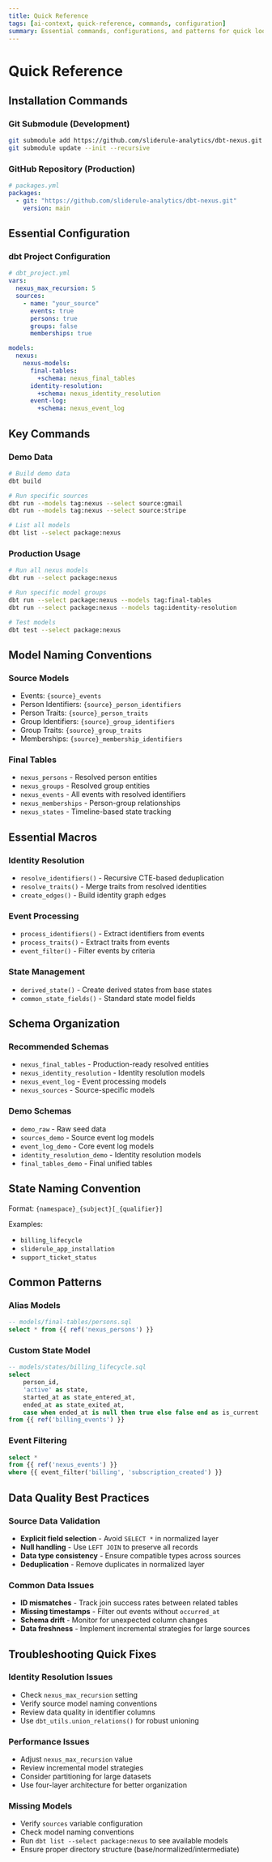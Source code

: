 ```yaml
---
title: Quick Reference
tags: [ai-context, quick-reference, commands, configuration]
summary: Essential commands, configurations, and patterns for quick lookup.
---
```


# Quick Reference

## Installation Commands

### Git Submodule (Development)

```bash
git submodule add https://github.com/sliderule-analytics/dbt-nexus.git dbt-nexus
git submodule update --init --recursive
```

### GitHub Repository (Production)

```yaml
# packages.yml
packages:
  - git: "https://github.com/sliderule-analytics/dbt-nexus.git"
    version: main
```

## Essential Configuration

### dbt Project Configuration

```yaml
# dbt_project.yml
vars:
  nexus_max_recursion: 5
  sources:
    - name: "your_source"
      events: true
      persons: true
      groups: false
      memberships: true

models:
  nexus:
    nexus-models:
      final-tables:
        +schema: nexus_final_tables
      identity-resolution:
        +schema: nexus_identity_resolution
      event-log:
        +schema: nexus_event_log
```

## Key Commands

### Demo Data

```bash
# Build demo data
dbt build

# Run specific sources
dbt run --models tag:nexus --select source:gmail
dbt run --models tag:nexus --select source:stripe

# List all models
dbt list --select package:nexus
```

### Production Usage

```bash
# Run all nexus models
dbt run --select package:nexus

# Run specific model groups
dbt run --select package:nexus --models tag:final-tables
dbt run --select package:nexus --models tag:identity-resolution

# Test models
dbt test --select package:nexus
```

## Model Naming Conventions

### Source Models

- Events: `{source}_events`
- Person Identifiers: `{source}_person_identifiers`
- Person Traits: `{source}_person_traits`
- Group Identifiers: `{source}_group_identifiers`
- Group Traits: `{source}_group_traits`
- Memberships: `{source}_membership_identifiers`

### Final Tables

- `nexus_persons` - Resolved person entities
- `nexus_groups` - Resolved group entities
- `nexus_events` - All events with resolved identifiers
- `nexus_memberships` - Person-group relationships
- `nexus_states` - Timeline-based state tracking

## Essential Macros

### Identity Resolution

- `resolve_identifiers()` - Recursive CTE-based deduplication
- `resolve_traits()` - Merge traits from resolved identities
- `create_edges()` - Build identity graph edges

### Event Processing

- `process_identifiers()` - Extract identifiers from events
- `process_traits()` - Extract traits from events
- `event_filter()` - Filter events by criteria

### State Management

- `derived_state()` - Create derived states from base states
- `common_state_fields()` - Standard state model fields

## Schema Organization

### Recommended Schemas

- `nexus_final_tables` - Production-ready resolved entities
- `nexus_identity_resolution` - Identity resolution models
- `nexus_event_log` - Event processing models
- `nexus_sources` - Source-specific models

### Demo Schemas

- `demo_raw` - Raw seed data
- `sources_demo` - Source event log models
- `event_log_demo` - Core event log models
- `identity_resolution_demo` - Identity resolution models
- `final_tables_demo` - Final unified tables

## State Naming Convention

Format: `{namespace}_{subject}[_{qualifier}]`

Examples:

- `billing_lifecycle`
- `sliderule_app_installation`
- `support_ticket_status`

## Common Patterns

### Alias Models

```sql
-- models/final-tables/persons.sql
select * from {{ ref('nexus_persons') }}
```

### Custom State Model

```sql
-- models/states/billing_lifecycle.sql
select
    person_id,
    'active' as state,
    started_at as state_entered_at,
    ended_at as state_exited_at,
    case when ended_at is null then true else false end as is_current
from {{ ref('billing_events') }}
```

### Event Filtering

```sql
select *
from {{ ref('nexus_events') }}
where {{ event_filter('billing', 'subscription_created') }}
```

## Data Quality Best Practices

### Source Data Validation

- **Explicit field selection** - Avoid `SELECT *` in normalized layer
- **Null handling** - Use `LEFT JOIN` to preserve all records
- **Data type consistency** - Ensure compatible types across sources
- **Deduplication** - Remove duplicates in normalized layer

### Common Data Issues

- **ID mismatches** - Track join success rates between related tables
- **Missing timestamps** - Filter out events without `occurred_at`
- **Schema drift** - Monitor for unexpected column changes
- **Data freshness** - Implement incremental strategies for large sources

## Troubleshooting Quick Fixes

### Identity Resolution Issues

- Check `nexus_max_recursion` setting
- Verify source model naming conventions
- Review data quality in identifier columns
- Use `dbt_utils.union_relations()` for robust unioning

### Performance Issues

- Adjust `nexus_max_recursion` value
- Review incremental model strategies
- Consider partitioning for large datasets
- Use four-layer architecture for better organization

### Missing Models

- Verify `sources` variable configuration
- Check model naming conventions
- Run `dbt list --select package:nexus` to see available models
- Ensure proper directory structure (base/normalized/intermediate)
